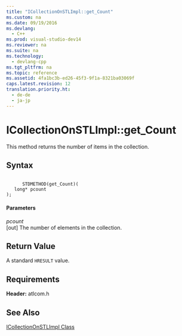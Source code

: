 ```yaml
---
title: "ICollectionOnSTLImpl::get_Count"
ms.custom: na
ms.date: 09/19/2016
ms.devlang: 
  - C++
ms.prod: visual-studio-dev14
ms.reviewer: na
ms.suite: na
ms.technology: 
  - devlang-cpp
ms.tgt_pltfrm: na
ms.topic: reference
ms.assetid: 4fa1bc3b-ed26-45f3-9f1a-8321ba03069f
caps.latest.revision: 12
translation.priority.ht: 
  - de-de
  - ja-jp
---
```

# ICollectionOnSTLImpl::get_Count
This method returns the number of items in the collection.  
  
## Syntax  
  
```  
  
      STDMETHOD(get_Count)(  
   long* pcount   
);  
```  
  
#### Parameters  
 *pcount*  
 [out] The number of elements in the collection.  
  
## Return Value  
 A standard `HRESULT` value.  
  
## Requirements  
 **Header:** atlcom.h  
  
## See Also  
 [ICollectionOnSTLImpl Class](../vs140/ICollectionOnSTLImpl-Class.md)